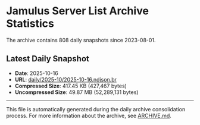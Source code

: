 # Jamulus Server List Archive Statistics

The archive contains 808 daily snapshots since 2023-08-01.

## Latest Daily Snapshot

- **Date**: 2025-10-16
- **URL**: [daily/2025-10/2025-10-16.ndjson.br](https://jamulus-archive.ap-south-1.linodeobjects.com/main/daily/2025-10/2025-10-16.ndjson.br)
- **Compressed Size**: 417.45 KB (427,467 bytes)
- **Uncompressed Size**: 49.87 MB (52,289,131 bytes)

---

This file is automatically generated during the daily archive consolidation process.
For more information about the archive, see [ARCHIVE.md](ARCHIVE.md).
